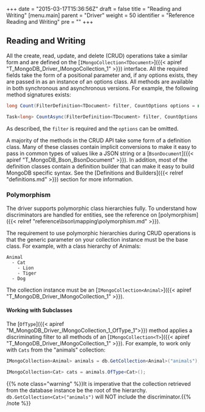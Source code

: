 +++
date = "2015-03-17T15:36:56Z"
draft = false
title = "Reading and Writing"
[menu.main]
  parent = "Driver"
  weight = 50
  identifier = "Reference Reading and Writing"
  pre = "<i class='fa'></i>"
+++

## Reading and Writing

All the create, read, update, and delete (CRUD) operations take a similar form and are defined on the [`IMongoCollection<TDocument>`]({{< apiref "T_MongoDB_Driver_IMongoCollection_1" >}}) interface. All the required fields take the form of a positional parameter and, if any options exists, they are passed in as an instance of an options class. All methods are available in both synchronous and asynchronous versions. For example, the following method signatures exists:

```csharp
long Count(FilterDefinition<TDocument> filter, CountOptions options = null);
```
```csharp
Task<long> CountAsync(FilterDefinition<TDocument> filter, CountOptions options = null);
```

As described, the `filter` is required and the `options` can be omitted.

A majority of the methods in the CRUD API take some form of a definition class. Many of these classes contain implicit conversions to make it easy to pass in common types of values like a JSON string or a [`BsonDocument`]({{< apiref "T_MongoDB_Bson_BsonDocument" >}}). In addition, most of the definition classes contain a definition builder that can make it easy to build MongoDB specific syntax. See the [Definitions and Builders]({{< relref "definitions.md" >}}) section for more information.

### Polymorphism

The driver supports polymorphic class hierarchies fully. To understand how discriminators are handled for entities, see the reference on [polymorphism]({{< relref "reference\bson\mapping\polymorphism.md" >}}).

The requirement to use polymorphic hierarchies during CRUD operations is that the generic parameter on your collection instance must be the base class. For example, with a class hierarchy of Animals:

```
Animal
  - Cat
    - Lion
    - Tiger
  - Dog
```

The collection instance must be an [`IMongoCollection<Animal>`]({{< apiref "T_MongoDB_Driver_IMongoCollection_1" >}}).


#### Working with Subclasses

The [`OfType`]({{< apiref "M_MongoDB_Driver_IMongoCollection_1_OfType_1">}}) method applies a discriminating filter to all methods of an [`IMongoCollection<T>`]({{< apiref "T_MongoDB_Driver_IMongoCollection_1" >}}). For example, to work only with `Cats` from the "animals" collection:

```csharp
IMongoCollection<Animal> animals = db.GetCollection<Animal>("animals");

IMongoCollection<Cat> cats = animals.OfType<Cat>();
```

{{% note class="warning" %}}It is imperative that the collection retrieved from the database instance be the root of the hierarchy. `db.GetCollection<Cat>("animals")` will NOT include the discriminator.{{% /note %}} 

